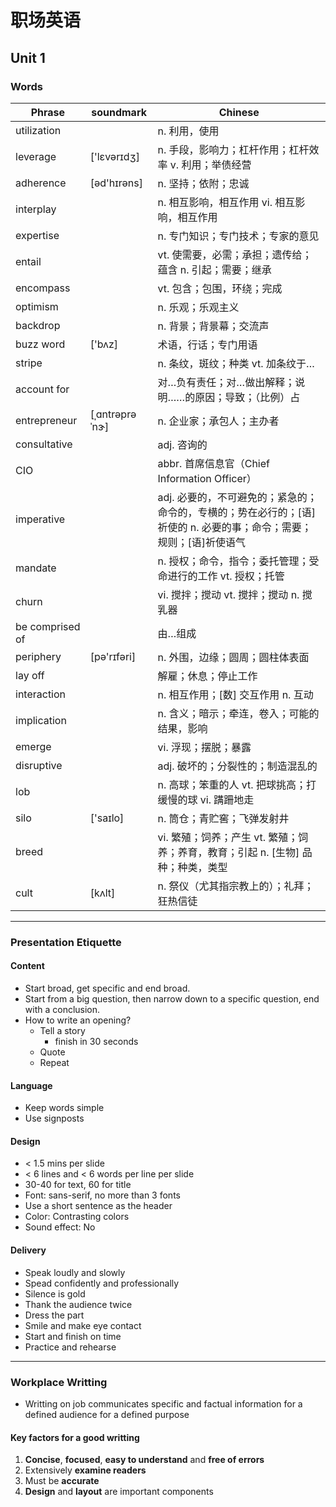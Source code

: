 # 职场英语
## Unit 1
### Words
Phrase|soundmark|Chinese
-|-|-
utilization||n. 利用，使用
leverage|['lɛvərɪdʒ]|n. 手段，影响力；杠杆作用；杠杆效率 v. 利用；举债经营
adherence|[əd'hɪrəns]|n. 坚持；依附；忠诚
interplay||n. 相互影响，相互作用 vi. 相互影响，相互作用
expertise||n. 专门知识；专门技术；专家的意见
entail||vt. 使需要，必需；承担；遗传给；蕴含 n. 引起；需要；继承
encompass||vt. 包含；包围，环绕；完成
optimism||n. 乐观；乐观主义
backdrop||n. 背景；背景幕；交流声
buzz word|['bʌz]|术语，行话；专门用语
stripe||n. 条纹，斑纹；种类 vt. 加条纹于…
account for||对…负有责任；对…做出解释；说明……的原因；导致；（比例）占
entrepreneur|[ˌɑntrəprəˈnɝ​] |n. 企业家；承包人；主办者
consultative||adj. 咨询的
CIO||abbr. 首席信息官（Chief Information Officer）
imperative||adj. 必要的，不可避免的；紧急的；命令的，专横的；势在必行的；[语]祈使的 n. 必要的事；命令；需要；规则；[语]祈使语气
mandate||n. 授权；命令，指令；委托管理；受命进行的工作 vt. 授权；托管
churn||vi. 搅拌；搅动 vt. 搅拌；搅动 n. 搅乳器
be comprised of||由…组成
periphery|[pə'rɪfəri]|n. 外围，边缘；圆周；圆柱体表面
lay off||解雇；休息；停止工作
interaction||n. 相互作用；[数] 交互作用 n. 互动
implication||n. 含义；暗示；牵连，卷入；可能的结果，影响
emerge||vi. 浮现；摆脱；暴露
disruptive||adj. 破坏的；分裂性的；制造混乱的
lob||n. 高球；笨重的人 vt. 把球挑高；打缓慢的球 vi. 蹒跚地走
silo|['saɪlo]|n. 筒仓；青贮窖；飞弹发射井
breed||vi. 繁殖；饲养；产生 vt. 繁殖；饲养；养育，教育；引起 n. [生物] 品种；种类，类型
cult|[kʌlt]|n. 祭仪（尤其指宗教上的）；礼拜；狂热信徒

---
### Presentation Etiquette
#### Content
- Start broad, get specific and end broad.
- Start from a big question, then narrow down to a specific question, end with a conclusion.
- How to write an opening?
    - Tell a story
        - finish in 30 seconds
    - Quote
    - Repeat
#### Language
- Keep words simple
- Use signposts
#### Design
- < 1.5 mins per slide
- < 6 lines and < 6 words per line per slide
- 30-40 for text,  60 for title
- Font: sans-serif, no more than 3 fonts
- Use a short sentence as the header
- Color: Contrasting colors
- Sound effect: No
#### Delivery
- Speak loudly and slowly
- Spead confidently and professionally
- Silence is gold
- Thank the audience twice
- Dress the part
- Smile and make eye contact
- Start and finish on time
- Practice and rehearse
---
### Workplace Writting
- Writting on job communicates specific and factual information for a defined audience for a defined purpose
#### Key factors for a good writting
1. **Concise**, **focused**, **easy to understand** and **free of errors**
2. Extensively **examine readers**
3. Must be **accurate**
4. **Design** and **layout** are important components

